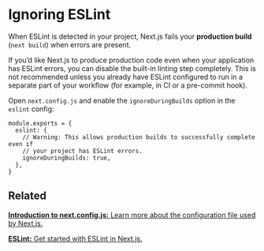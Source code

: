 Ignoring ESLint
===============

When ESLint is detected in your project, Next.js fails your **production build** (`next build`) when errors are present.

If you’d like Next.js to produce production code even when your application has ESLint errors, you can disable the built-in linting step completely. This is not recommended unless you already have ESLint configured to run in a separate part of your workflow (for example, in CI or a pre-commit hook).

Open `next.config.js` and enable the `ignoreDuringBuilds` option in the `eslint` config:

    module.exports = {
      eslint: {
        // Warning: This allows production builds to successfully complete even if
        // your project has ESLint errors.
        ignoreDuringBuilds: true,
      },
    }

Related
-------

[**Introduction to next.config.js:** <span class="small">Learn more about the configuration file used by Next.js.</span>](/docs/api-reference/next.config.js/introduction.md)

[**ESLint:** <span class="small">Get started with ESLint in Next.js.</span>](/docs/basic-features/eslint.md)
